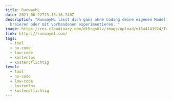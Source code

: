 ```yaml
---
title: RunwayML
date: 2021-06-22T13:15:16.740Z
description: "RunwayML lässt dich ganz ohne Coding deine eigenen Modelle
  kreieren oder mit vorhandenen experimentieren. "
image: https://res.cloudinary.com/dt5cqs0lv/image/upload/v1644143924/Tools/Tool/Screenshot_2021-06-22_at_15-12-32_Runway_Make_the_Impossible_huenjy_ve8wm9.jpg
link: https://runwayml.com/
tags:
  - tool
  - no-code
  - low-code
  - kostenlos
  - kostenpflichtig
level:
  - tool
  - no-code
  - low-code
  - kostenlos
  - kostenpflichtig
---
```

